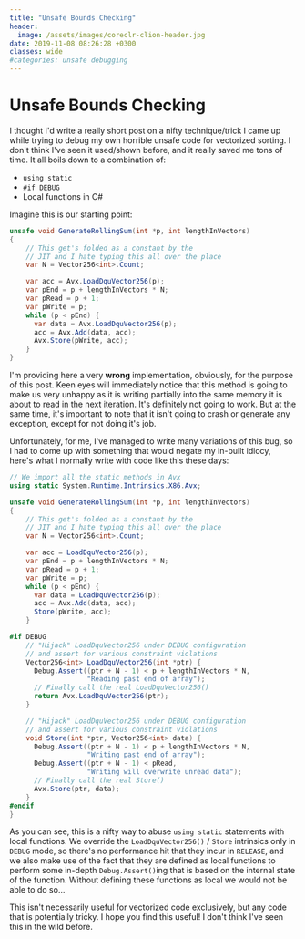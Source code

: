 ```yaml
---
title: "Unsafe Bounds Checking"
header:
  image: /assets/images/coreclr-clion-header.jpg
date: 2019-11-08 08:26:28 +0300
classes: wide
#categories: unsafe debugging
---
```


# Unsafe Bounds Checking

I thought I'd write a really short post on a nifty technique/trick I came up while trying to debug my own horrible unsafe code for vectorized sorting. I don't think I've seen it used/shown before, and it really saved me tons of time.
It all boils down to a combination of:

* `using static`
* `#if DEBUG`
* Local functions in C#

Imagine this is our starting point:

```csharp
unsafe void GenerateRollingSum(int *p, int lengthInVectors)
{
    // This get's folded as a constant by the
    // JIT and I hate typing this all over the place
    var N = Vector256<int>.Count;

    var acc = Avx.LoadDquVector256(p);
    var pEnd = p + lengthInVectors * N;
    var pRead = p + 1;
    var pWrite = p;
    while (p < pEnd) {
      var data = Avx.LoadDquVector256(p);
      acc = Avx.Add(data, acc);
      Avx.Store(pWrite, acc);
    }
}
```

I'm providing here a very **wrong** implementation, obviously, for the purpose of this post. Keen eyes will immediately notice that this method is going to make us very unhappy as it is writing partially into the same memory it is about to read in the next iteration. It's definitely not going to work. But at the same time, it's important to note that it isn't going to crash or generate any exception, except for not doing it's job.

Unfortunately, for me, I've managed to write many variations of this bug, so I had to come up with something that would negate my in-built idiocy, here's what I normally write with code like this these days:

```csharp
// We import all the static methods in Avx
using static System.Runtime.Intrinsics.X86.Avx;

unsafe void GenerateRollingSum(int *p, int lengthInVectors)
{
    // This get's folded as a constant by the
    // JIT and I hate typing this all over the place
    var N = Vector256<int>.Count;

    var acc = LoadDquVector256(p);
    var pEnd = p + lengthInVectors * N;
    var pRead = p + 1;
    var pWrite = p;
    while (p < pEnd) {
      var data = LoadDquVector256(p);
      acc = Avx.Add(data, acc);
      Store(pWrite, acc);
    }

#if DEBUG
    // "Hijack" LoadDquVector256 under DEBUG configuration
    // and assert for various constraint violations
    Vector256<int> LoadDquVector256(int *ptr) {
      Debug.Assert((ptr + N - 1) < p + lengthInVectors * N,
                   "Reading past end of array");
      // Finally call the real LoadDquVector256()
      return Avx.LoadDquVector256(ptr);
    }

    // "Hijack" LoadDquVector256 under DEBUG configuration
    // and assert for various constraint violations
    void Store(int *ptr, Vector256<int> data) {
      Debug.Assert((ptr + N - 1) < p + lengthInVectors * N,
                   "Writing past end of array");
      Debug.Assert((ptr + N - 1) < pRead,
                   "Writing will overwrite unread data");
      // Finally call the real Store()
      Avx.Store(ptr, data);
    }
#endif
}
```

As you can see, this is a nifty way to abuse `using static` statements with local functions. We override the `LoadDquVector256()` / `Store` intrinsics only in `DEBUG` mode, so there's no performance hit that they incur in `RELEASE`, and we also make use of the fact that they are defined as local functions to perform some in-depth `Debug.Assert()`ing  that is based on the internal state of the function. Without defining these functions as local we would not be able to do so...

This isn't necessarily useful for vectorized code exclusively, but any code that is potentially tricky. I hope you find this useful! I don't think I've seen this in the wild before.
